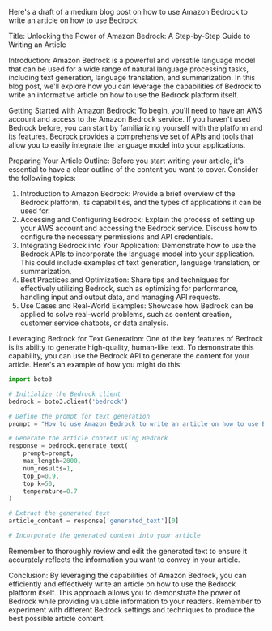 Here's a draft of a medium blog post on how to use Amazon Bedrock to write an article on how to use Bedrock:

Title: Unlocking the Power of Amazon Bedrock: A Step-by-Step Guide to Writing an Article

Introduction:
Amazon Bedrock is a powerful and versatile language model that can be used for a wide range of natural language processing tasks, including text generation, language translation, and summarization. In this blog post, we'll explore how you can leverage the capabilities of Bedrock to write an informative article on how to use the Bedrock platform itself.

Getting Started with Amazon Bedrock:
To begin, you'll need to have an AWS account and access to the Amazon Bedrock service. If you haven't used Bedrock before, you can start by familiarizing yourself with the platform and its features. Bedrock provides a comprehensive set of APIs and tools that allow you to easily integrate the language model into your applications.

Preparing Your Article Outline:
Before you start writing your article, it's essential to have a clear outline of the content you want to cover. Consider the following topics:

1. Introduction to Amazon Bedrock: Provide a brief overview of the Bedrock platform, its capabilities, and the types of applications it can be used for.
2. Accessing and Configuring Bedrock: Explain the process of setting up your AWS account and accessing the Bedrock service. Discuss how to configure the necessary permissions and API credentials.
3. Integrating Bedrock into Your Application: Demonstrate how to use the Bedrock APIs to incorporate the language model into your application. This could include examples of text generation, language translation, or summarization.
4. Best Practices and Optimization: Share tips and techniques for effectively utilizing Bedrock, such as optimizing for performance, handling input and output data, and managing API requests.
5. Use Cases and Real-World Examples: Showcase how Bedrock can be applied to solve real-world problems, such as content creation, customer service chatbots, or data analysis.

Leveraging Bedrock for Text Generation:
One of the key features of Bedrock is its ability to generate high-quality, human-like text. To demonstrate this capability, you can use the Bedrock API to generate the content for your article. Here's an example of how you might do this:

```python
import boto3

# Initialize the Bedrock client
bedrock = boto3.client('bedrock')

# Define the prompt for text generation
prompt = "How to use Amazon Bedrock to write an article on how to use Bedrock?"

# Generate the article content using Bedrock
response = bedrock.generate_text(
    prompt=prompt,
    max_length=2000,
    num_results=1,
    top_p=0.9,
    top_k=50,
    temperature=0.7
)

# Extract the generated text
article_content = response['generated_text'][0]

# Incorporate the generated content into your article
```

Remember to thoroughly review and edit the generated text to ensure it accurately reflects the information you want to convey in your article.

Conclusion:
By leveraging the capabilities of Amazon Bedrock, you can efficiently and effectively write an article on how to use the Bedrock platform itself. This approach allows you to demonstrate the power of Bedrock while providing valuable information to your readers. Remember to experiment with different Bedrock settings and techniques to produce the best possible article content.